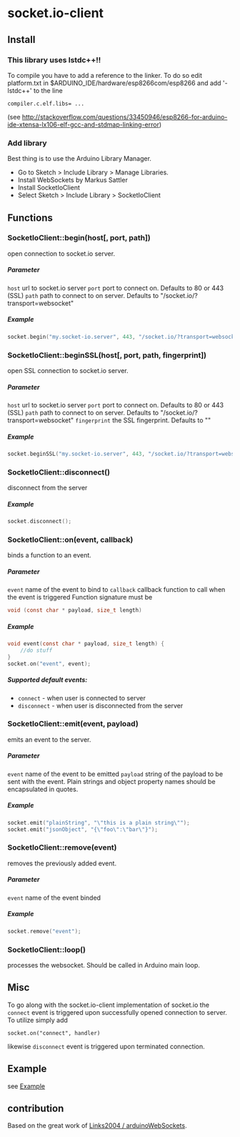 # socket.io-client

## Install

### This library uses lstdc++!!
To compile you have to add a reference to the linker. 
To do so edit platform.txt in $ARDUINO_IDE/hardware/esp8266com/esp8266 and add '-lstdc++' to the line 
```
compiler.c.elf.libs= ...
```
(see http://stackoverflow.com/questions/33450946/esp8266-for-arduino-ide-xtensa-lx106-elf-gcc-and-stdmap-linking-error)

### Add library
Best thing is to use the Arduino Library Manager.
* Go to Sketch > Include Library > Manage Libraries.
* Install WebSockets by Markus Sattler
* Install SocketIoClient
* Select Sketch > Include Library > SocketIoClient

## Functions

### SocketIoClient::begin(host[, port, path])
open connection to socket.io server.
##### Parameter
```host``` url to socket.io server
```port``` port to connect on. Defaults to 80 or 443 (SSL)
```path``` path to connect to on server. Defaults to "/socket.io/?transport=websocket"
##### Example
```c
socket.begin("my.socket-io.server", 443, "/socket.io/?transport=websocket");
```

### SocketIoClient::beginSSL(host[, port, path, fingerprint])
open SSL connection to socket.io server.
##### Parameter
```host``` url to socket.io server
```port``` port to connect on. Defaults to 80 or 443 (SSL)
```path``` path to connect to on server. Defaults to "/socket.io/?transport=websocket"
```fingerprint``` the SSL fingerprint. Defaults to ""
##### Example
```c
socket.beginSSL("my.socket-io.server", 443, "/socket.io/?transport=websocket", "26 96 1C 2A 51 07 FD 15 80 96 93 AE F7 32 CE B9 0D 01 55 C4");
```

### SocketIoClient::disconnect()
disconnect from the server
##### Example
```c
socket.disconnect();
```

### SocketIoClient::on(event, callback)
binds a function to an event. 
##### Parameter
```event``` name of the event to bind to
```callback``` callback function to call when the event is triggered
Function signature must be
```c
void (const char * payload, size_t length)
```
##### Example
```c
void event(const char * payload, size_t length) {
	//do stuff
}
socket.on("event", event);
```
##### Supported default events:
* `connect` - when user is connected to server
* `disconnect` - when user is disconnected from the server

### SocketIoClient::emit(event, payload)
emits an event to the server.
##### Parameter
```event``` name of the event to be emitted
```payload``` string of the payload to be sent with the event. Plain strings and object property names should be encapsulated in quotes.
##### Example
```c
socket.emit("plainString", "\"this is a plain string\"");
socket.emit("jsonObject", "{\"foo\":\"bar\"}");
```
### SocketIoClient::remove(event)
removes the previously added event.
##### Parameter
```event``` name of the event binded
##### Example
```c
socket.remove("event");
```
### SocketIoClient::loop()
processes the websocket. Should be called in Arduino main loop.

## Misc
To go along with the socket.io-client implementation of socket.io the ```connect``` event is triggered upon successfully opened connection to server. To utilize simply add
```
socket.on("connect", handler)
```
likewise ```disconnect``` event is triggered upon terminated connection.

##  Example
see [Example](examples/BasicExample/BasicExample.ino)

## contribution
Based on the great work of [Links2004 / arduinoWebSockets](https://github.com/Links2004/arduinoWebSockets).
